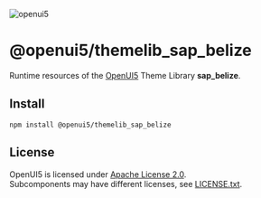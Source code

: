 ![openui5](http://openui5.org/images/OpenUI5_new_big_side.png)

# @openui5/themelib_sap_belize
Runtime resources of the [OpenUI5](https://github.com/SAP/openui5) Theme Library **sap_belize**.

## Install
```
npm install @openui5/themelib_sap_belize
```

## License
OpenUI5 is licensed under [Apache License 2.0](https://www.apache.org/licenses/LICENSE-2.0).  
Subcomponents may have different licenses, see [LICENSE.txt](LICENSE.txt).
